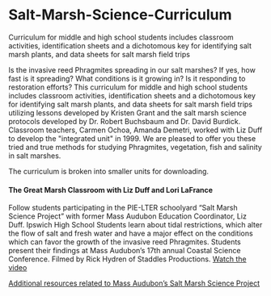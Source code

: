 # Salt-Marsh-Science-Curriculum
Curriculum for middle and high school students includes classroom activities, identification sheets and a dichotomous key for identifying salt marsh plants, and data sheets for salt marsh field trips

Is the invasive reed Phragmites spreading in our salt marshes? If yes, how fast is it spreading? What conditions is it growing in? Is it responding to restoration efforts? This curriculum for middle and high school students includes classroom activities, identification sheets and a dichotomous key for identifying salt marsh plants, and data sheets for salt marsh field trips utilizing lessons developed by Kristen Grant and the salt marsh science protocols developed by Dr. Robert Buchsbaum and Dr. David Burdick. Classroom teachers, Carmen Ochoa, Amanda Demetri, worked with Liz Duff to develop the "integrated unit" in 1999. We are pleased to offer you these tried and true methods for studying Phragmites, vegetation, fish and salinity in salt marshes.

The curriculum is broken into smaller units for downloading.


#### The Great Marsh Classroom with Liz Duff and Lori LaFrance
Follow students participating in the PIE-LTER schoolyard “Salt Marsh Science Project” with former Mass Audubon Education Coordinator, Liz Duff. Ipswich High School Students learn about tidal restrictions, which alter the flow of salt and fresh water and have a major effect on the conditions which can favor the growth of the invasive reed Phragmites. Students present their findings at Mass Audubon’s  17th  annual Coastal Science Conference. Filmed by Rick Hydren of Staddles Productions.
[Watch the video](http://hydren.com/common/index.php?pn=classroom)


[Additional resources related to Mass Audubon’s Salt Marsh Science Project](http://www.massaudubon.org/get-outdoors/wildlife-sanctuaries/endicott/salt-marsh-project/resources-links)
